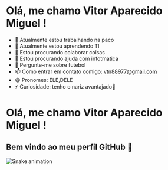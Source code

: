 # Olá, me chamo Vitor Aparecido Miguel !
- 🔭 Atualmente estou trabalhando na paco
- 🌱 Atualmente estou aprendendo TI
- 👯 Estou procurando colaborar coisas
- 🤔 Estou procurando ajuda com infotmatica
- 💬 Pergunte-me sobre futebol
- 📫 Como entrar em contato comigo: vtn88977@gmail.com
- 😄 Pronomes: ELE,DELE
- ⚡ Curiosidade: tenho o nariz avantajado👃
# Olá, me chamo Vitor Aparecido Miguel ! 
## Bem vindo ao meu perfil GitHub 👋
![Snake animation]([https://i.pinimg.com/736x/97/8e/bd/978ebd9a5438adb27361c7f6cdc36bdb.jpg])
